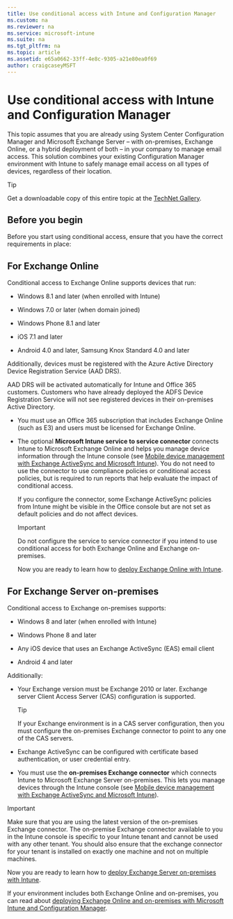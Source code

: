 ```yaml
---
title: Use conditional access with Intune and Configuration Manager
ms.custom: na
ms.reviewer: na
ms.service: microsoft-intune
ms.suite: na
ms.tgt_pltfrm: na
ms.topic: article
ms.assetid: e65a0662-33ff-4e8c-9305-a21e80ea0f69
author: craigcaseyMSFT
---
```

# Use conditional access with Intune and Configuration Manager
This topic assumes that you are already using System Center Configuration Manager and Microsoft Exchange Server – with on-premises, Exchange Online, or a hybrid deployment of both – in your company to manage email access. This solution combines your existing Configuration Manager environment with Intune to safely manage email access on all types of devices, regardless of their location.

> [!TIP]
> Get a downloadable copy of this entire topic at the [TechNet Gallery](https://gallery.technet.microsoft.com/Deploying-Enterprise-16499404).

## Before you begin
Before you start using conditional access, ensure that you have the correct requirements in place:

## For Exchange Online
Conditional access to Exchange Online supports devices that run:

-   Windows 8.1 and later (when enrolled with Intune)

-   Windows 7.0 or later (when domain joined)

-   Windows Phone 8.1 and later

-   iOS 7.1 and later

-   Android 4.0 and later, Samsung Knox Standard 4.0 and later

Additionally, devices must be registered with the Azure Active Directory Device Registration Service (AAD DRS).

AAD DRS will be activated automatically for Intune and Office 365 customers. Customers who have already deployed the ADFS Device Registration Service will not see registered devices in their on-premises Active Directory.

-   You must use an Office 365 subscription that includes Exchange Online (such as E3) and users must be licensed for Exchange Online.

-   The optional **Microsoft Intune service to service connector** connects Intune to Microsoft Exchange Online and helps you manage device information through the Intune console (see [Mobile device management with Exchange ActiveSync and Microsoft Intune](https://stage.docs.microsoft.com/en-us/intune/deployuse/mobile-device-management-with-exchange-activesync-and-microsoft-intune)). You do not need to use the connector to use compliance policies or conditional access policies, but is required to run reports that help evaluate the impact of conditional access.

    If you configure the connector, some Exchange ActiveSync policies from Intune might be visible in the Office console but are not set as default policies and do not affect devices.

    > [!IMPORTANT]
    > Do not configure the service to service connector if you intend to use conditional access for both Exchange Online and Exchange on-premises.

    Now you are ready to learn how to [deploy Exchange Online with Intune](../Solutions/conditional-access-intune-exchange-online.md).

## For Exchange Server on-premises
Conditional access to Exchange on-premises supports:

-   Windows 8 and later (when enrolled with Intune)

-   Windows Phone 8 and later

-   Any iOS device that uses an Exchange ActiveSync (EAS) email client

-   Android 4 and later

Additionally:

-   Your Exchange version must be Exchange 2010 or later. Exchange server Client Access Server (CAS) configuration is supported.

    > [!TIP]
    > If your Exchange environment is in a CAS server configuration, then you must configure the on-premises Exchange connector to point to any one of the CAS servers.

-   Exchange ActiveSync can be configured with certificate based authentication, or user credential entry.

-   You must use the **on-premises Exchange connector** which connects Intune to Microsoft Exchange Server on-premises. This lets you manage devices through the Intune console (see [Mobile device management with Exchange ActiveSync and Microsoft Intune](https://stage.docs.microsoft.com/en-us/intune/deployuse/mobile-device-management-with-exchange-activesync-and-microsoft-intune)).

  > [!IMPORTANT]
> Make sure that you are using the latest version of the on-premises Exchange connector. The on-premise Exchange connector available to you in the Intune console is specific to your Intune tenant and cannot be used with any other tenant. You should also ensure that the exchange connector for your tenant is installed on exactly one machine and not on multiple machines.

  Now you are ready to learn how to [deploy Exchange Server on-premises with Intune](../Solutions/conditional-access-intune-exchange.md).

If your environment includes both Exchange Online and on-premises, you can read about [deploying Exchange Online and on-premises with Microsoft Intune and Configuration Manager](../Solutions/conditional-access-intune-configmgr-coexist.md).
